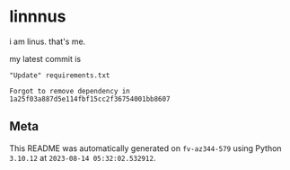 # linnnus

i am linus. that's me.

my latest commit is

```
"Update" requirements.txt

Forgot to remove dependency in 1a25f03a887d5e114fbf15cc2f36754001bb8607
```

## Meta

This README was automatically generated on `fv-az344-579` using Python
`3.10.12` at `2023-08-14 05:32:02.532912`.
